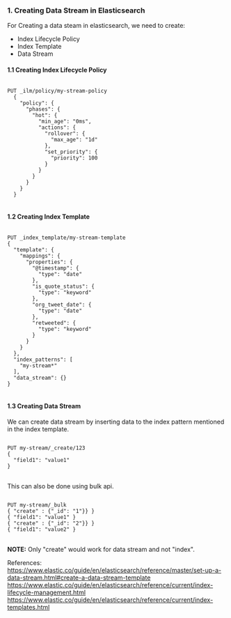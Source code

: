 <h3>1. Creating Data Stream in Elasticsearch</h3>
<p>For Creating a data steam in elasticsearch, we need to create:</p>
<ul>
  <li>Index Lifecycle Policy</li>
  <li>Index Template</li>
  <li>Data Stream</li>
</ul>

<h4>1.1 Creating Index Lifecycle Policy</h4>
<pre>
<code>
PUT _ilm/policy/my-stream-policy
  {
    "policy": {
      "phases": {
        "hot": {
          "min_age": "0ms",
          "actions": {
            "rollover": {
              "max_age": "1d"
            },
            "set_priority": {
              "priority": 100
            }
          }
        }
      }
    }
  }
</code>
</pre>


<h4>1.2 Creating Index Template</h4>
<pre>
<code>
PUT _index_template/my-stream-template
{
  "template": {
    "mappings": {
      "properties": {
        "@timestamp": {
          "type": "date"
        },
        "is_quote_status": {
          "type": "keyword"
        },
        "org_tweet_date": {
          "type": "date"
        },
        "retweeted": {
          "type": "keyword"
        }
      }
    }
  },
  "index_patterns": [
    "my-stream*"
  ],
  "data_stream": {}
}
</code>
</pre>

<h4>1.3 Creating Data Stream</h4>
<p>We can create data stream by inserting data to the index pattern mentioned in the index template.</p>
<pre>
<code>
PUT my-stream/_create/123
{
  "field1": "value1"
}
</code>
</pre>

<p>This can also be done using bulk api.</p>
<pre>
<code>
PUT my-stream/_bulk
{ "create" : {"_id": "1"}} }
{ "field1": "value1" }
{ "create" : {"_id": "2"}} }
{ "field1": "value2" }
</code>
</pre>
<b>NOTE:</b> Only "create" would work for data stream and not "index".

References:
<br/>
https://www.elastic.co/guide/en/elasticsearch/reference/master/set-up-a-data-stream.html#create-a-data-stream-template
https://www.elastic.co/guide/en/elasticsearch/reference/current/index-lifecycle-management.html
https://www.elastic.co/guide/en/elasticsearch/reference/current/index-templates.html
